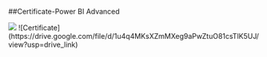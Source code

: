 ##Certificate-Power BI Advanced


<img src="file:///C:/Users/User/Documents/BI_аналитик/Power_BI_Advanced/Certificate_Power_BI_Adv.png"/>
![Certificate](https://drive.google.com/file/d/1u4q4MKsXZmMXeg9aPwZtuO81csTlK5UJ/view?usp=drive_link)

